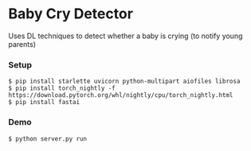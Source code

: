# Baby Cry Detector
Uses DL techniques to detect whether a baby is crying (to notify young parents)

### Setup
```
$ pip install starlette uvicorn python-multipart aiofiles librosa
$ pip install torch_nightly -f https://download.pytorch.org/whl/nightly/cpu/torch_nightly.html
$ pip install fastai
```

### Demo
```
$ python server.py run
```